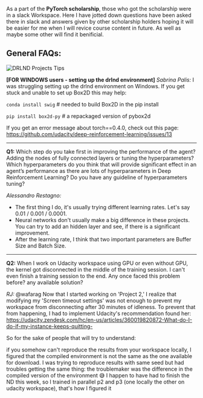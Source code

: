 As a part of the **PyTorch scholarship**, those who got the scholarship were in a slack Workspace.
Here I have jotted down questions have been asked there in slack and answers given by other scholarship holders hoping it will be easier for me when I will revice course content in future. As well as maybe some other will find it benificial. 


## General FAQs: 

![DRLND Projects Tips](https://user-images.githubusercontent.com/14244685/73575709-f2602780-44a2-11ea-81c7-26083fcde84d.png)


**[FOR WINDOWS users - setting up the drlnd environment]**
*Sabrina Palis:* I was struggling setting up the drlnd environment on Windows. 
If you get stuck and unable to set up Box2D this may help:

`conda install swig` # needed to build Box2D in the pip install

`pip install box2d-py` # a repackaged version of pybox2d

If you get an error message about torch==0.4.0, check out this page:
https://github.com/udacity/deep-reinforcement-learning/issues/13

---

**Q1:** Which step do you take first in improving the performance of the agent? Adding the nodes of fully connected layers or tuning the hyperparameters? Which hyperparameters do you think that will provide significant effect in an agent’s performance as there are lots of hyperparameters in Deep Reinforcement Learning? Do you have any guideline of hyperparameters tuning? 

*Alessandro Restagno:* 
* The first thing I do, it's usually trying different learning rates. Let's say 0.01 / 0.001 / 0.0001.
* Neural networks don't usually make a big difference in these projects. You can try to add an hidden layer and see, if there is a significant improvement.
* After the learning rate, I think that two important parameters are Buffer Size and Batch Size.

---

**Q2:** When I work on Udacity workspace using GPU or even without GPU, the kernel got disconnected in the middle of the training session. I can't even finish a training session to the end. Any once faced this problem before? any available solution?

*RJ:*
@wafarag Now that I started working on 'Project 2,' I realize that modifying my 'Screen timeout settings' was not enough to prevent my workspace from disconnecting after 30 minutes of idleness. To prevent that from happening, I had to implement Udacity's recommendation found her: https://udacity.zendesk.com/hc/en-us/articles/360019820872-What-do-I-do-if-my-instance-keeps-quitting-


So for the sake of people that will try to understand:

if you somehow can't reproduce the results from your workspace locally, I figured that the compiled environment is not the same as the one available for download. I was trying to reproduce results with same seed but had troubles getting the same thing: the troublemaker was the difference in the compiled version of the environment :sweat_smile:
I happen to have had to finish the ND this week, so I trained in parallel p2 and p3 (one locally the other on udacity workspace), that's how I figured it 



